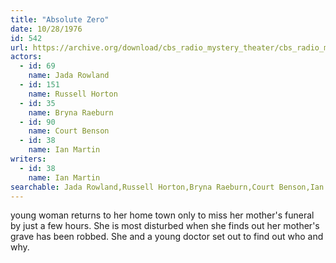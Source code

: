 ```yaml
---
title: "Absolute Zero"
date: 10/28/1976
id: 542
url: https://archive.org/download/cbs_radio_mystery_theater/cbs_radio_mystery_theater-0501-0550.zip/cbs_radio_mystery_theater-0501-0550%2Fcbsrmt_0542_absolute_zero.mp3
actors:  
  - id: 69
    name: Jada Rowland  
  - id: 151
    name: Russell Horton  
  - id: 35
    name: Bryna Raeburn  
  - id: 90
    name: Court Benson  
  - id: 38
    name: Ian Martin
writers:  
  - id: 38
    name: Ian Martin
searchable: Jada Rowland,Russell Horton,Bryna Raeburn,Court Benson,Ian Martin Ian Martin
---
```

young woman returns to her home town only to miss her mother's funeral by just a few hours. She is most disturbed when she finds out her mother's grave has been robbed. She and a young doctor set out to find out who and why.